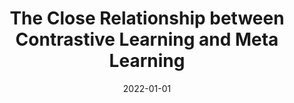 ---
title: "The Close Relationship between Contrastive Learning and Meta Learning"
collection: publications
permalink: https://openreview.net/pdf?id=gICys3ITSmj
link: 
excerpt: ''
date: 2022-01-01
venue: 'International Conferences on Learning Representations (ICLR)'
paperurl: 'https://openreview.net/pdf?id=gICys3ITSmj'
codeurl:
citation: 'R. Ni, M. Shu, H. Souri, M. Goldblum, and T. Goldstein, ICLR, 2022'
---